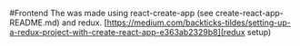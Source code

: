 


#Frontend
The was made using react-create-app (see create-react-app-README.md) and redux.
[https://medium.com/backticks-tildes/setting-up-a-redux-project-with-create-react-app-e363ab2329b8](redux setup)